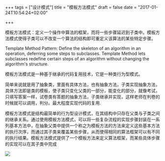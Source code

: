 +++
tags = ["设计模式"]
title = "模板方法模式"
draft = false
date = "2017-01-24T10:54:24+02:00"

+++




模板方法模式：定义一个操作中算法的框架，而将一些步骤延迟到子类中。模板方法模式使得子类可以不改变一个算法的结构即可重定义该算法的某些特定步骤。

 
Template Method Pattern:  Define the skeleton of an algorithm in an  operation, deferring some steps to subclasses. Template Method lets  subclasses redefine certain steps of an algorithm without changing the  algorithm's structure.


模板方法模式是一种基于继承的代码复用技术，它是一种类行为型模式。


简单来说就是用了抽象类，里面有具体方法，也有抽象方法，子类实现抽象方法，具体方法即是类的模板，使子类只变化父类的一部分，能变化的部分，就像考试，只填写答案一样，试卷类有答题的抽象方法，子类继承并实现，这样老师在判卷的时候就可以调用，判分。最大程度实现代码的复用.





模板方法模式是结构最简单的行为型设计模式，在其结构中只存在父类与子类之间的继承关系。通过使用模板方法模式，可以将一些复杂流程的实现步骤封装在一系列基本方法中，在抽象父类中提供一个称之为模板方法的方法来定义这些基本方法的执行次序，而通过其子类来覆盖某些步骤，从而使得相同的算法框架可以有不同的执行结果。模板方法模式提供了一个模板方法来定义算法框架，而某些具体步骤的实现可以在其子类中完成



![](http://i.imgur.com/ooCyIJ1.jpg)